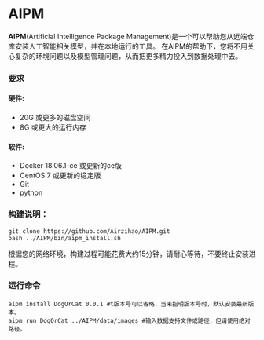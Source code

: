 # AIPM

**AIPM**(Artificial Intelligence Package Management)是一个可以帮助您从远端仓库安装人工智能相关模型，并在本地运行的工具。
在AIPM的帮助下，您将不用关心复杂的环境问题以及模型管理问题，从而把更多精力投入到数据处理中去。


### 要求

#### 硬件:
- 20G 或更多的磁盘空间
- 8G 或更大的运行内存

#### 软件:
- Docker 18.06.1-ce 或更新的ce版
- CentOS 7 或更新的稳定版
- Git
- python 

### 构建说明：
``` 
git clone https://github.com/Airzihao/AIPM.git
bash ../AIPM/bin/aipm_install.sh 
```

根据您的网络环境，构建过程可能花费大约15分钟，请耐心等待，不要终止安装进程。


### 运行命令

```angular2html
aipm install DogOrCat 0.0.1 #t版本号可以省略，当未指明版本号时，默认安装最新版本。
aipm run DogOrCat ../AIPM/data/images #输入数据支持文件或路径，但请使用绝对路径。
```

